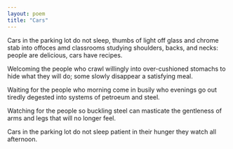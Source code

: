 ```yaml
---
layout: poem
title: "Cars"
---
```


Cars in the parking lot  do not sleep,
thumbs of light off glass and chrome
stab into offoces amd classrooms
studying shoulders, backs, and necks:
people are delicious,
cars have recipes.

Welcoming the people
who crawl willingly
into over-cushioned stomachs
to hide what they will do;
some slowly disappear
a satisfying meal.

Waiting for the people
who morning come in busily
who evenings go out tiredly
degested into systems
of petroeum and steel.

Watching for the people
so buckling steel can masticate
the gentleness of arms and legs
that will no longer feel.

Cars in the parking lot do not sleep
patient in their hunger they watch all afternoon.
